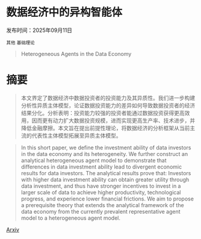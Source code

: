 # 数据经济中的异构智能体

发布时间：2025年09月11日

`其他` `基础理论`

> Heterogeneous Agents in the Data Economy

# 摘要

> 本文界定了数据经济中数据投资者的投资能力及其异质性。我们进一步构建分析性异质主体模型，论证数据投资能力的差异如何导致数据投资者的经济结果分化。分析表明：投资能力较强的投资者能通过数据投资获得更高效用，因而更有动力扩大数据投资规模，进而实现更高生产率、技术进步，并降低金融摩擦。本文旨在提出前提性理论，将数据经济的分析框架从当前主流的代表性主体模型拓展至异质主体模型。

> In this short paper, we define the investment ability of data investors in the data economy and its heterogeneity. We further construct an analytical heterogeneous agent model to demonstrate that differences in data investment ability lead to divergent economic results for data investors. The analytical results prove that: Investors with higher data investment ability can obtain greater utility through data investment, and thus have stronger incentives to invest in a larger scale of data to achieve higher productivity, technological progress, and experience lower financial frictions. We aim to propose a prerequisite theory that extends the analytical framework of the data economy from the currently prevalent representative agent model to a heterogeneous agent model.

[Arxiv](https://arxiv.org/abs/2509.09656)